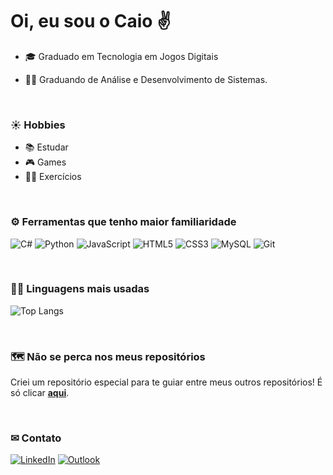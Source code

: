 # Oi, eu sou o Caio ✌

- 🎓 Graduado em Tecnologia em Jogos Digitais
- 👨‍🎓 Graduando de Análise e Desenvolvimento de Sistemas.

  <br>

### ☀ Hobbies

- 📚 Estudar
- 🎮 Games
- 🏋️‍♀️ Exercícios

<br>

### ⚙ Ferramentas que tenho maior familiaridade

![C#](https://img.shields.io/badge/c%23-%23239120.svg?style=for-the-badge&logo=c-sharp&logoColor=white)
![Python](https://img.shields.io/badge/python-3670A0?style=for-the-badge&logo=python&logoColor=ffdd54)
![JavaScript](https://img.shields.io/badge/javascript-%23323330.svg?style=for-the-badge&logo=javascript&logoColor=%23F7DF1E)
![HTML5](https://img.shields.io/badge/html5-%23E34F26.svg?style=for-the-badge&logo=html5&logoColor=white)
![CSS3](https://img.shields.io/badge/css3-%231572B6.svg?style=for-the-badge&logo=css3&logoColor=white)
![MySQL](https://img.shields.io/badge/mysql-%2300f.svg?style=for-the-badge&logo=mysql&logoColor=white)
![Git](https://img.shields.io/badge/git-%23F05033.svg?style=for-the-badge&logo=git&logoColor=white)

<br>

### 👨‍💻 Linguagens mais usadas

![Top Langs](https://github-readme-stats-git-masterrstaa-rickstaa.vercel.app/api/top-langs/?username=caioverri&bg_color=000&border_color=30A3DC&title_color=E94D5F&text_color=FFF)

<br>

### 🗺 Não se perca nos meus repositórios
Criei um repositório especial para te guiar entre meus outros repositórios! É só clicar **[aqui](https://github.com/caioverri/mapa-guia)**.

<br>

### ✉ Contato
[![LinkedIn](https://img.shields.io/badge/linkedin-%230077B5.svg?style=for-the-badge&logo=linkedin&logoColor=white)](https://www.linkedin.com/in/caioverridelima/)
[![Outlook](https://img.shields.io/badge/Microsoft_Outlook-0078D4?style=for-the-badge&logo=microsoft-outlook&logoColor=white)](mailto:caioverri@outlook.com)
